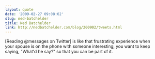 ```yaml
---
layout: quote
date: '2009-02-27 09:08:02'
slug: ned-batchelder
title: Ned Batchelder
link: http://nedbatchelder.com/blog/200902/tweets.html
---
```


\[Reading @messages on Twitter\] is like that frustrating experience when your spouse is on the phone with someone interesting, you want to keep saying, "What'd he say?" so that you can be part of it.